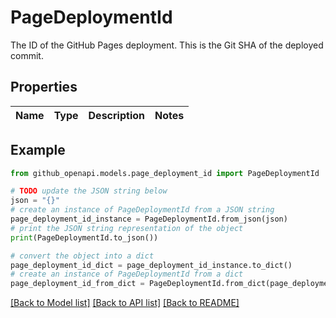 # PageDeploymentId

The ID of the GitHub Pages deployment. This is the Git SHA of the deployed commit.

## Properties

Name | Type | Description | Notes
------------ | ------------- | ------------- | -------------

## Example

```python
from github_openapi.models.page_deployment_id import PageDeploymentId

# TODO update the JSON string below
json = "{}"
# create an instance of PageDeploymentId from a JSON string
page_deployment_id_instance = PageDeploymentId.from_json(json)
# print the JSON string representation of the object
print(PageDeploymentId.to_json())

# convert the object into a dict
page_deployment_id_dict = page_deployment_id_instance.to_dict()
# create an instance of PageDeploymentId from a dict
page_deployment_id_from_dict = PageDeploymentId.from_dict(page_deployment_id_dict)
```
[[Back to Model list]](../README.md#documentation-for-models) [[Back to API list]](../README.md#documentation-for-api-endpoints) [[Back to README]](../README.md)


